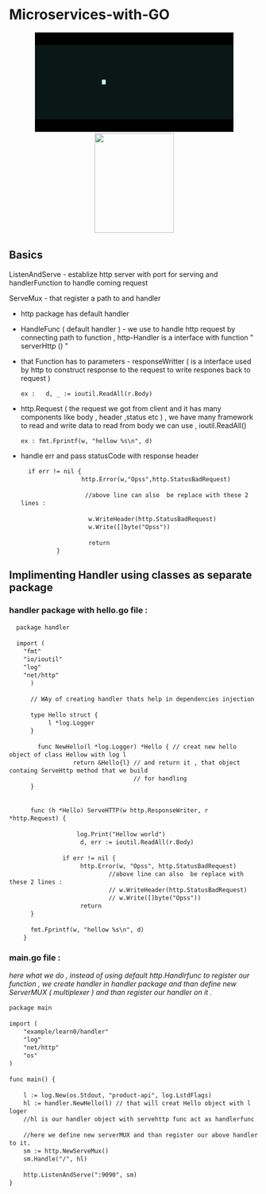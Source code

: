 # Microservices-with-GO

 <p align="center">
   <a>
   <img height="200" width="400" src="https://github.com/siddharthsingh025/JAVA--Basics--Concepts/blob/master/src/AnyPatternsQns/4yN9.gif">
   <img height="200" width="160" src="https://media.giphy.com/media/KEYMsj2LcXzfcTP5ii/giphy.gif">
   </a>
</p> 

## Basics

ListenAndServe - establize http  server with port for serving and handlerFunction to handle coming request 

ServeMux - that register a path to and handler 
   - http package has default handler 
   - HandleFunc ( default handler ) - we use to handle http request by connecting path to function , http-Handler is a interface with function " serverHttp () "
   - that Function has to parameters - responseWritter ( is a interface used by http to construct response to the request to write respones back to request )  
        
         ex :   d, _ := ioutil.ReadAll(r.Body)

- http.Request ( the request we got from client and it has many components like body , header ,status etc ) , we have many framework to read and write data to read from body we can use , ioutil.ReadAll() 
          
      ex : fmt.Fprintf(w, "hellow %s\n", d)

- handle err and pass statusCode with response header
        
        if err != nil {
                       http.Error(w,"Opss",http.StatusBadRequest)

                        //above line can also  be replace with these 2 lines : 

                         w.WriteHeader(http.StatusBadRequest)
                         w.Write([]byte("Opss"))

                         return   
                }

## Implimenting Handler using classes as separate package
### handler package with hello.go file : 

      package handler

      import (
        "fmt"
        "io/ioutil"
        "log"
        "net/http"
          )

          // WAy of creating handler thats help in dependencies injection

          type Hello struct {
               l *log.Logger
          }

            func NewHello(l *log.Logger) *Hello { // creat new hello object of class Hellow with log l
                      return &Hello{l} // and return it , that object containg ServeHttp method that we build
                                       // for handling
          }


          func (h *Hello) ServeHTTP(w http.ResponseWriter, r *http.Request) {

                       log.Print("Hellow world")
                        d, err := ioutil.ReadAll(r.Body)

                   if err != nil {
                        http.Error(w, "Opss", http.StatusBadRequest)
                                //above line can also  be replace with these 2 lines :
                                // w.WriteHeader(http.StatusBadRequest)
                                // w.Write([]byte("Opss"))
                        return
          }

          fmt.Fprintf(w, "hellow %s\n", d)
        }
        

### main.go file : 
_here what we do , instead of using default http.Handlrfunc to register our function ,
we create handler in handler package and than define new ServerMUX ( multiplexer ) and
than register our handler on it ._

    
    package main

    import (
        "example/learn0/handler"
        "log"
        "net/http"
        "os"
    )

    func main() {

        l := log.New(os.Stdout, "product-api", log.LstdFlags)
        hl := handler.NewHello(l) // that will creat Hello object with l loger
        //hl is our handler object with servehttp func act as handlerfunc

        //here we define new serverMUX and than register our above handler to it.
        sm := http.NewServeMux()
        sm.Handle("/", hl)

        http.ListenAndServe(":9090", sm)
    }

      
        
        






 


